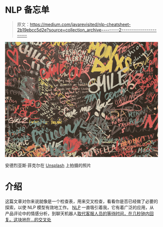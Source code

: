 # NLP 备忘单

> 原文：<https://medium.com/javarevisited/nlp-cheatsheet-2b19ebcc5d2e?source=collection_archive---------2----------------------->

![](img/3ee2472b2a01108c587c004c01bc1052.png)

安德烈亚斯·菲克尔在 [Unsplash](https://unsplash.com/s/photos/text?utm_source=unsplash&utm_medium=referral&utm_content=creditCopyText) 上拍摄的照片

# 介绍

这篇文章对你来说就像是一个检查表，用来交叉检查，看看你是否已经做了必要的探索，以使 NLP 模型有效地工作。 [NLP](/javarevisited/10-best-nlp-natural-language-processing-with-python-courses-for-beginners-bfe526c6b0b2) 一直吸引着我，它有着广泛的应用，从产品评论中的情感分析，到聊天机器人[取代客服人员的等待时间，在几秒钟内回复。这块地在…的交叉处](/javarevisited/5-best-dialogflow-and-chatbots-courses-to-learn-in-2021-14ce2e85090d)
